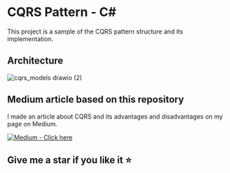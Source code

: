 # CQRS Pattern - C#

This project is a sample of the CQRS pattern structure and its implementation.

## Architecture ##
![cqrs_models drawio (2)](https://user-images.githubusercontent.com/33236928/224923823-110b5244-56b6-4a4b-b7f6-ca982dc7e4f0.png)

## Medium article based on this repository
I made an article about CQRS and its advantages and disadvantages on my page on Medium. 

[![Medium -  Click here](https://img.shields.io/badge/Medium-_Click_here-2ea44f?logo=medium)](https://medium.com/@martinstm/cqrs-pattern-c-a6632693d3e1)

## Give me a star if you like it :star:

